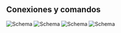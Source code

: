 ## Conexiones y comandos


![Schema](http://static.energysistem.com/images/manuals/42360/599add06be949.jpg) 
![Schema](http://static.energysistem.com/images/manuals/42360/599adeabbd50b.jpg)
![Schema](http://static.energysistem.com/images/manuals/42360/599adeb089a6b.jpg) 
![Schema](http://static.energysistem.com/images/manuals/42360/599adf7497e6b.jpg)

